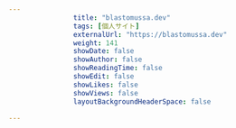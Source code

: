 ---
                title: "blastomussa.dev"
                tags: [個人サイト]
                externalUrl: "https://blastomussa.dev"
                weight: 141
                showDate: false
                showAuthor: false
                showReadingTime: false
                showEdit: false
                showLikes: false
                showViews: false
                layoutBackgroundHeaderSpace: false
                ---

